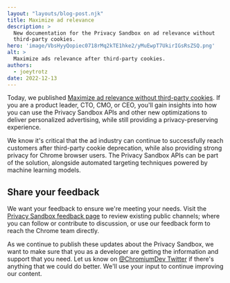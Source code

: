 ```yaml
---
layout: "layouts/blog-post.njk"
title: Maximize ad relevance
description: >
  New documentation for the Privacy Sandbox on ad relevance without
  third-party cookies.
hero: 'image/VbsHyyQopiec0718rMq2kTE1hke2/yMuEwpT7UkirIGsRsZSQ.png'
alt: >
  Maximize ads relevance after third-party cookies.
authors:
  - joeytrotz
date: 2022-12-13
---
```


Today, we published [Maximize ad relevance without third-party
cookies](/docs/privacy-sandbox/maximize-ad-relevance). If you are a product
leader, CTO, CMO, or CEO, you'll gain insights into how you can use the Privacy
Sandbox APIs and other new optimizations to deliver personalized advertising,
while still providing a privacy-preserving experience. 

We know it's critical that the ad industry can continue to successfully reach
customers after third-party cookie deprecation, while also providing strong
privacy for Chrome browser users. The Privacy Sandbox APIs can be part of the
solution, alongside automated targeting techniques powered by machine
learning models.

## Share your feedback

We want your feedback to ensure we're meeting your needs. Visit the
[Privacy Sandbox feedback page](/docs/privacy-sandbox/feedback/) to review existing
public channels; where you can follow or contribute to discussion, or use our
feedback form to reach the Chrome team directly.

As we continue to publish these updates about the Privacy Sandbox, we want to
make sure that you as a developer are getting the information and support that
you need. Let us know on [@ChromiumDev Twitter](https://twitter.com/ChromiumDev)
if there's anything that we could do better. We'll use your input to continue
improving our content.
